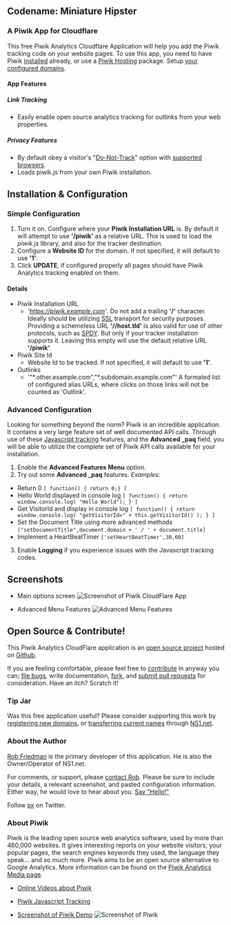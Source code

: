 ## Codename: Miniature Hipster 
### A Piwik App for Cloudflare

This free Piwik Analytics Cloudflare Application will help you add the Piwik tracking code on your website pages. To use this app, you need to have Piwik [installed](http://piwik.org/docs/installation/) already, or use a [Piwik Hosting](http://piwik.org/hosting/) package. Setup [your configured domains](https://www.cloudflare.com/cloudflare-apps).



<a id="features"></a>
#### App Features


##### Link Tracking
* Easily enable open source analytics tracking for outlinks from your web properties.



<a id="privacy"></a>
##### Privacy Features
* By default obey a visitor's "[Do-Not-Track](https://www.eff.org/issues/do-not-track)" option with [supported browsers](https://ie.microsoft.com/testdrive/browser/donottrack/default.html).
* Loads piwik.js from your own Piwik installation.


<a id="installation"></a>
## Installation & Configuration

<a id="configuration"></a>
### Simple Configuration
1. Turn it on. Configure where your **Piwik Installation URL** is. By default it will attempt to use **'/piwik'** as a relative URL. This is used to load the *piwik.js* library, and also for the tracker destination.
2. Configure a **Website ID** for the domain. If not specified, it will default to use **'1'**.
3. Click **UPDATE**, if configured properly all pages should have Piwik Analytics tracking enabled on them.



#### Details
* Piwik Installation URL
  * *'https://piwik.example.com'*. Do not add a trailing **'/'** character. Ideally should be utilizing [SSL](https://support.cloudflare.com/forums/21317627-SSL-at-CloudFlare) transport for security purposes. Providing a schemeless URL **'//host.tld'** is also valid for use of other protocols, such as [SPDY](https://www.cloudflare.com/spdy). But only if your tracker installation supports it. Leaving this empty will use the default relative URL **'/piwik'**
* Piwik Site Id
  * Website Id to be tracked. If not specified, it will default to use **'1'**.
* Outlinks
  * '"\*.other.example.com","\*.subdomain.example.com"' A formated list of configured alias URLs, where clicks on those links will not be counted as 'Outlink'.

<a id="advanced"></a>
### Advanced Configuration
Looking for something beyond the norm? Piwik is an incredible application. It contains a very large feature set of well documented API calls. Through use of these [Javascript tracking](http://piwik.org/docs/javascript-tracking/) features, and the **Advanced \_paq** field, you will be able to utilize the complete set of Piwik API calls available for your installation.

1. Enable the **Advanced Features Menu** option.
2. Try out some **Advanced \_paq** features. *Examples:*
  * Return 0 `[ function() { return 0;} ]`
  * Hello World displayed in console log `[ function() { return window.console.log( "Hello World"); } ]`
  * Get VisitorId and display in console log `[ function() { return window.console.log( "getVisitorId=" + this.getVisitorId() ); } ]`
  * Set the Document Title using more advanced methods `["setDocumentTitle",document.domain + ' / ' + document.title]`
  * Implement a HeartBeatTimer `['setHeartBeatTimer',30,60]`
3. Enable __Logging__ if you experience issues with the Javascript tracking codes.



## Screenshots
* Main options screen
![Screenshot of Piwik CloudFlare App](/images/apps/piwik_analytics/piwik_cfapp_screenshot_1.png "Main options")

* Advanced Menu Features
![Advanced Menu Features](/images/apps/piwik_analytics/piwik_cfapp_screenshot_2.png "Utilize advanced options powered by Piwik and Javascript")


## Open Source & Contribute!
This Piwik Analytics CloudFlare application is an [open source project](https://github.com/px/cfapp-piwik-analytics/?utm_src=cfapp_pa&utm_term=open+source+project#readme) hosted on [Github](https://github.com/).

If you are feeling comfortable, please feel free to [contribute](https://github.com/px/cfapp-piwik-analytics/?utm_src=cfapp_pa&utm_term=contribute#contributing) in anyway you can; <a href="https://github.com/px/cfapp-piwik-analytics/issues">file bugs</a>, write documentation, <a href="https://github.com/px/cfapp-piwik-analytics/fork">fork</a>, and <a href="https://github.com/px/cfapp-piwik-analytics/pulls">submit pull requests</a> for consideration. Have an itch? Scratch it!

<a id="tipjar"></a>
### Tip Jar
Was this free application useful? Please consider supporting this work by [registering new domains](http://ns1.net/en/domains/new/?utm_src=cfapp_pa&utm_term=tipjar), or [transferring current names](http://ns1.net/en/domains/transfer/?utm_src=cfapp_pa&utm_term=tipjar) through [NS1.net](http://ns1.net/?utm_src=cfapp_pa&utm_term=tipjar).

<a id="author"></a>
### About the Author
[Rob Friedman](http://playerx.net/?utm_src=cfapp_pa&utm_term=me) is the primary developer of this application. He is also the Owner/Operator of NS1.net.

For comments, or support, please [contact Rob](http://playerx.net/contact/?utm_src=cfapp_pa&utm_term=contact). Please be sure to include your details, a relevant screenshot, and pasted configuration information. Either way, he would love to hear about you. [Say "Hello!"](http://playerx.net/contact/?utm_src=cfapp_pa&utm_term=hello)

Follow <a href="http://twitter.com/px">px</a> on Twitter.




### About Piwik
Piwik is the leading open source web analytics software, used by more than 460,000 websites. It gives interesting reports on your website visitors, your popular pages, the search engines keywords they used, the language they speak… and so much more. Piwik aims to be an open source alternative to Google Analytics.
More information can be found on the [Piwik Analytics Media page](http://piwik.org/media/).

* [Online Videos about Piwik](https://piwik.org/blog/category/videos/)
* [Piwik Javascript Tracking](http://piwik.org/docs/javascript-tracking/)

* [Screenshot of Piwik Demo](/images/apps/piwik_analytics/piwik_analytics_demo_screenshot_1.png)
![Screenshot of Piwik](/images/apps/piwik_analytics/piwik_analytics_demo_screenshot_1.png "Piwik Demo Screenshot")


